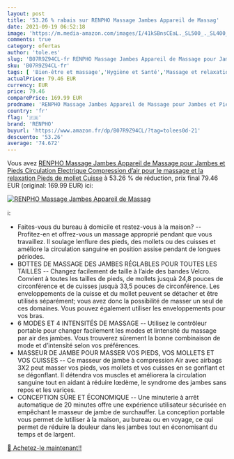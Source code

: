 ```yaml
---
layout: post
title: '53.26 % rabais sur RENPHO Massage Jambes Appareil de Massag'
date: 2021-09-19 06:52:18
image: 'https://m.media-amazon.com/images/I/41kSBnsCEaL._SL500_._SL400_.jpg'
comments: true
category: ofertas
author: 'tole.es'
slug: 'B07R9Z94CL-fr RENPHO Massage Jambes Appareil de Massage pour Jambes et...'
sku: 'B07R9Z94CL-fr'
tags: [ 'Bien-être et massage','Hygiène et Santé','Massage et relaxation','Masseurs électriques','Masseurs électriques pour les pieds','renpho', ]
actualPrice: 79.46 EUR
currency: EUR
price: 79.46
comparePrice: 169.99 EUR
prodname: 'RENPHO Massage Jambes Appareil de Massage pour Jambes et Pieds Circulation Electrique Compression d’air pour le massage et la relaxation Pieds de mollet Cuisse'
country: 'fr'
flag: '🇫🇷'
brand: 'RENPHO'
buyurl: 'https://www.amazon.fr/dp/B07R9Z94CL/?tag=tolees0d-21'
descuento: '53.26'
average: '74.672'
---
```


Vous avez [RENPHO Massage Jambes Appareil de Massage pour Jambes et Pieds Circulation Electrique Compression d’air pour le massage et la relaxation Pieds de mollet Cuisse](https://www.amazon.fr/dp/B07R9Z94CL/?tag=tolees0d-21)  à  53.26 % de réduction, prix final  79.46 EUR (original: 169.99 EUR) ici:

[![RENPHO Massage Jambes Appareil de Massag](https://m.media-amazon.com/images/I/41kSBnsCEaL._SL500_._SL400_.jpg)](https://www.amazon.fr/dp/B07R9Z94CL/?tag=tolees0d-21)

ℹ️:

- Faites-vous du bureau à domicile et restez-vous à la maison? -- Profitez-en et offrez-vous un massage approprié pendant que vous travaillez. Il soulage lenflure des pieds, des mollets ou des cuisses et améliore la circulation sanguine en position assise pendant de longues périodes.
- BOTTES DE MASSAGE DES JAMBES RÉGLABLES POUR TOUTES LES TAILLES -- Changez facilement de taille à l’aide des bandes Velcro. Convient à toutes les tailles de pieds, de mollets jusquà 24,8 pouces de circonférence et de cuisses jusquà 33,5 pouces de circonférence. Les enveloppements de la cuisse et du mollet peuvent se détacher et être utilisés séparément; vous avez donc la possibilité de masser un seul de ces domaines. Vous pouvez également utiliser les enveloppements pour vos bras.
- 6 MODES ET 4 INTENSITÉS DE MASSAGE -- Utilisez le contrôleur portable pour changer facilement les modes et lintensité du massage par air des jambes. Vous trouverez sûrement la bonne combinaison de mode et d’intensité selon vos préférences.
- MASSEUR DE JAMBE POUR MASSER VOS PIEDS, VOS MOLLETS ET VOS CUISSES -- Ce masseur de jambe à compression Air avec airbags 3X2 peut masser vos pieds, vos mollets et vos cuisses en se gonflant et se dégonflant. Il détendra vos muscles et améliorera la circulation sanguine tout en aidant à réduire lœdème, le syndrome des jambes sans repos et les varices.
- CONCEPTION SÛRE ET ÉCONOMIQUE -- Une minuterie à arrêt automatique de 20 minutes offre une expérience utilisateur sécurisée en empêchant le masseur de jambe de surchauffer. La conception portable vous permet de lutiliser à la maison, au bureau ou en voyage, ce qui permet de réduire la douleur dans les jambes tout en économisant du temps et de largent.

[🛒 Achetez-le maintenant!!](https://www.amazon.fr/dp/B07R9Z94CL/?tag=tolees0d-21)
